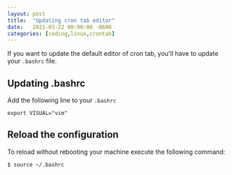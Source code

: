 ```yaml
---
layout: post
title:  "Updating cron tab editor"
date:   2021-03-22 00:00:00 -0600
categories: [coding,linux,crontab]
---
```


If you want to update the default editor of cron tab, you'll have to update your `.bashrc` file.


## Updating .bashrc

Add the following line to your `.bashrc`

```bashrc
export VISUAL="vim"
```

## Reload the configuration

To reload without rebooting your machine execute the following command:

```shell
$ source ~/.bashrc
```